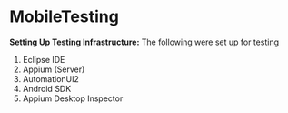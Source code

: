 # MobileTesting

**Setting Up Testing Infrastructure:** 
The following were set up for testing
  1. Eclipse IDE
  2. Appium (Server)
  3. AutomationUI2
  4. Android SDK
  5. Appium Desktop Inspector
